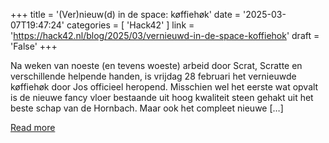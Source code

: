 +++
title = '(Ver)nieuw(d) in de space: køffiehøk'
date = '2025-03-07T19:47:24'
categories = [ 
 'Hack42' 
] 
link = 'https://hack42.nl/blog/2025/03/vernieuwd-in-de-space-koffiehok'
draft = 'False'
+++

Na weken van noeste (en tevens woeste) arbeid door Scrat, Scratte en verschillende helpende handen, is vrijdag 28 februari het vernieuwde køffiehøk door Jos officieel heropend. Misschien wel het eerste wat opvalt is de nieuwe fancy vloer bestaande uit hoog kwaliteit steen gehakt uit het beste schap van de Hornbach. Maar ook het compleet nieuwe [&#8230;]

[Read more](https://hack42.nl/blog/2025/03/vernieuwd-in-de-space-koffiehok)